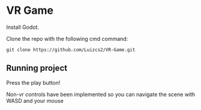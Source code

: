 # VR Game

Install Godot.

Clone the repo with the following cmd command:
```
git clone https://github.com/Luizcs2/VR-Game.git
```

## Running project
Press the play button! 

Non-vr controls have been implemented so you can navigate the scene with WASD and your mouse
